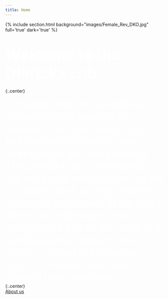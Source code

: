 ```yaml
---
title: Home
---
```

{% include section.html background="images/Female_Rev_DKO.jpg" full='true' dark='true' %}

#  <span style="color: white;font-weight:bold;font-size:3rem;align:center">Welcome to the Dierickx Lab</span>
{:.center}

<div>
  <span style="color: white;align:center;font-size:2rem">
Circadian rhythms coordinate many different aspects of behavior and physiology (e.g., fasting/feeding cycles, body temperature and metabolism). The Dierickx lab is interested in the molecular mechanisms of the circadian clock driving rhythmic metabolic processes in the heart. We try to understand how deregulated clocks are leading to cardiovascular defects and trying to target the circadian clock in order to treat and prevent heart diseases.
  </span> 
</div>
{:.center}


<div class="sqs-block-button-container sqs-block-button-container--center" data-animation-role="button" data-alignment="center" data-button-size="large" data-button-type="secondary" id="yui_3_17_2_1_1663675028990_94">
  <a href="/about" class="sqs-block-button-element--large sqs-button-element--secondary sqs-block-button-element" data-initialized="true">
    About us
  </a>
</div>
